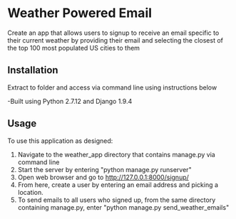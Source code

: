 # Weather Powered Email

Create an app that allows users to signup to receive an email specific to their current weather by providing their email and selecting the closest of the top 100 most populated US cities to them

## Installation

Extract to folder and access via command line using instructions below

-Built using Python 2.7.12 and Django 1.9.4

## Usage

To use this application as designed:
1. Navigate to the weather_app directory that contains manage.py via command line
2. Start the server by entering "python manage.py runserver"
3. Open web browser and go to http://127.0.0.1:8000/signup/
4. From here, create a user by entering an email address and picking a location.
5. To send emails to all users who signed up, from the same directory containing manage.py, enter "python manage.py send_weather_emails"